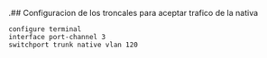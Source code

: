 .## Configuracion de los troncales para aceptar trafico de la nativa
```
configure terminal
interface port-channel 3
switchport trunk native vlan 120
```

